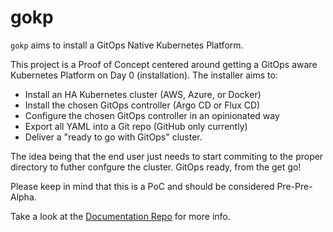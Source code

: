 # gokp
`gokp` aims to install a GitOps Native Kubernetes Platform.

This project is a Proof of Concept centered around getting a GitOps
aware Kubernetes Platform on Day 0 (installation). The installer aims to:

* Install an HA Kubernetes cluster (AWS, Azure, or Docker)
* Install the chosen GitOps controller (Argo CD or Flux CD)
* Configure the chosen GitOps controller in an opinionated way
* Export all YAML into a Git repo (GitHub only currently)
* Deliver a "ready to go with GitOps" cluster.

The idea being that the end user just needs to start commiting to the
proper directory to futher confgure the cluster. GitOps ready, from the
get go!

Please keep in mind that this is a PoC and should be considered Pre-Pre-Alpha.

Take a look at the [Documentation Repo](https://github.com/christianh814/gokp-documentation) for more info.
